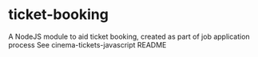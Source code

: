 # ticket-booking
A NodeJS module to aid ticket booking, created as part of job application process
See cinema-tickets-javascript README
